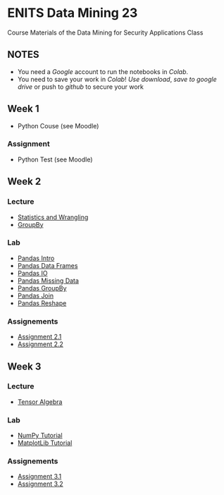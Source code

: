 # ENITS Data Mining 23
Course Materials of the Data Mining for Security Applications Class

## NOTES
* You need a *Google* account to run the notebooks in *Colab*.
* You need to save your work in *Colab*! *Use download*, *save to google drive* or push to *github* to secure your work

## Week 1
* Python Couse (see Moodle)
### Assignment
* Python Test (see Moodle)

## Week 2
### Lecture
* [Statistics and Wrangling](https://colab.research.google.com/github/keuperj/ENITS_DataMining_WS23/blob/main/Week_2/Lecture_02_Basic_Statistics_Data_Wrangling.ipynb)
* [GroupBy](https://colab.research.google.com/github/keuperj/ENITS_DataMining_WS23/blob/main/Week_2/Lecture_02_GroupBy.ipynb)

### Lab
* [Pandas Intro](https://colab.research.google.com/github/keuperj/ENITS_DataMining_WS23/blob/main/Week_2/Lab_pandas_01_Intro.ipynb)
* [Pandas Data Frames](https://colab.research.google.com/github/keuperj/ENITS_DataMining_WS23/blob/main/Week_2/Lab_pandas_02_DataFrame.ipynb)
* [Pandas IO](https://colab.research.google.com/github/keuperj/ENITS_DataMining_WS23/blob/main/Week_2/Lab_pandas_03_IO.ipynb)
* [Pandas Missing Data](https://colab.research.google.com/github/keuperj/ENITS_DataMining_WS23/blob/main/Week_2/Lab_pandas_04_MissingData.ipynb)
* [Pandas GroupBy](https://colab.research.google.com/github/keuperj/ENITS_DataMining_WS23/blob/main/Week_2/Lab_pandas_05_Group_by.ipynb)
* [Pandas Join](https://colab.research.google.com/github/keuperj/ENITS_DataMining_WS23/blob/main/Week_2/Lab_pandas_06_MergeandJoin.ipynb)
* [Pandas Reshape](https://colab.research.google.com/github/keuperj/ENITS_DataMining_WS23/blob/main/Week_2/Lab_pandas_07_reshape.ipynb) 

### Assignements
* [Assignment 2.1](https://colab.research.google.com/github/keuperj/ENITS_DataMining_WS23/blob/main/Week_2/Assignment_1.ipynb)
* [Assignment 2.2](https://colab.research.google.com/github/keuperj/ENITS_DataMining_WS23/blob/main/Week_2/Assignment_2.ipynb)

## Week 3

### Lecture
* [Tensor Algebra](https://colab.research.google.com/github/keuperj/ENITS_DataMining_WS23/blob/main/Week_3/Lecture_03_02_Tensor_Algebra.ipynb)


### Lab
* [NumPy Tutorial](https://colab.research.google.com/github/keuperj/ENITS_DataMining_WS23/blob/main/Week_3/Lab_01_Numpy.ipynb)
* [MatplotLib Tutorial](https://colab.research.google.com/github/keuperj/ENITS_DataMining_23/blob/main/Week_3/Lab_02_Matplotlib-Intro.ipynb) 


### Assignements
* [Assignment 3.1](https://colab.research.google.com/github/keuperj/ENITS_DataMining_WS23/blob/main/Week_3/Assignment_3.1_Numpy.ipynb)
* [Assignment 3.2](https://colab.research.google.com/github/keuperj/ENITS_DataMining_WS23/blob/main/Week_4/Assignment_3.2_Matplotlib.ipynb)
